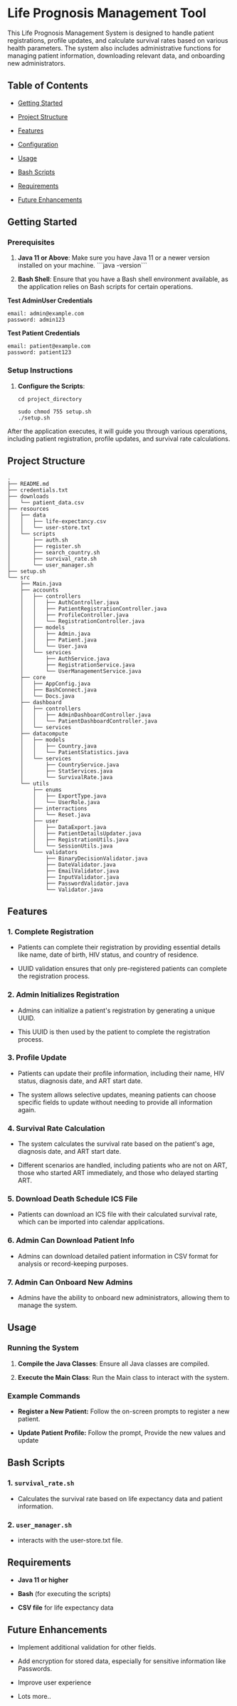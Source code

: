 
Life Prognosis Management Tool
==============================

This Life Prognosis Management System is designed to handle patient registrations, profile updates, and calculate survival rates based on various health parameters. The system also includes administrative functions for managing patient information, downloading relevant data, and onboarding new administrators.

Table of Contents
-----------------
*   [Getting Started](#getting-started)

*   [Project Structure](#project-structure)
    
*   [Features](#features)
    
*   [Configuration](#configuration)
    
*   [Usage](#usage)
    
*   [Bash Scripts](#bash-scripts)
    
*   [Requirements](#requirements)
    
*   [Future Enhancements](#future-enhancements)
    

Getting Started
---------------

### Prerequisites

1.  **Java 11 or Above**: Make sure you have Java 11 or a newer version installed on your machine. \`\`\`java -version\`\`\`
    
2.  **Bash Shell**: Ensure that you have a Bash shell environment available, as the application relies on Bash scripts for certain operations.
    
**Test AdminUser Credentials**
```
email: admin@example.com
password: admin123
```

**Test Patient Credentials**
```
email: patient@example.com
password: patient123
```

### Setup Instructions

1.  **Configure the Scripts**:
    ```
    cd project_directory
    
    sudo chmod 755 setup.sh
    ./setup.sh
    ````

        
After the application executes, it will guide you through various operations, including patient registration, profile updates, and survival rate calculations.

Project Structure
-----------------

```
.
├── README.md
├── credentials.txt
├── downloads
│   └── patient_data.csv
├── resources
│   ├── data
│   │   ├── life-expectancy.csv
│   │   └── user-store.txt
│   └── scripts
│       ├── auth.sh
│       ├── register.sh
│       ├── search_country.sh
│       ├── survival_rate.sh
│       └── user_manager.sh
├── setup.sh
└── src
    ├── Main.java
    ├── accounts
    │   ├── controllers
    │   │   ├── AuthController.java
    │   │   ├── PatientRegistrationController.java
    │   │   ├── ProfileController.java
    │   │   └── RegistrationController.java
    │   ├── models
    │   │   ├── Admin.java
    │   │   ├── Patient.java
    │   │   └── User.java
    │   └── services
    │       ├── AuthService.java
    │       ├── RegistrationService.java
    │       └── UserManagementService.java
    ├── core
    │   ├── AppConfig.java
    │   ├── BashConnect.java
    │   └── Docs.java
    ├── dashboard
    │   ├── controllers
    │   │   ├── AdminDashboardController.java
    │   │   └── PatientDashboardController.java
    │   └── services
    ├── datacompute
    │   ├── models
    │   │   ├── Country.java
    │   │   └── PatientStatistics.java
    │   └── services
    │       ├── CountryService.java
    │       ├── StatServices.java
    │       └── SurvivalRate.java
    └── utils
        ├── enums
        │   ├── ExportType.java
        │   └── UserRole.java
        ├── interractions
        │   └── Reset.java
        ├── user
        │   ├── DataExport.java
        │   ├── PatientDetailsUpdater.java
        │   ├── RegistrationUtils.java
        │   └── SessionUtils.java
        └── validators
            ├── BinaryDecisionValidator.java
            ├── DateValidator.java
            ├── EmailValidator.java
            ├── InputValidator.java
            ├── PasswordValidator.java
            └── Validator.java

```

Features
--------

### 1\. Complete Registration

*   Patients can complete their registration by providing essential details like name, date of birth, HIV status, and country of residence.
    
*   UUID validation ensures that only pre-registered patients can complete the registration process.
    

### 2\. Admin Initializes Registration

*   Admins can initialize a patient's registration by generating a unique UUID.
    
*   This UUID is then used by the patient to complete the registration process.
    

### 3\. Profile Update

*   Patients can update their profile information, including their name, HIV status, diagnosis date, and ART start date.
    
*   The system allows selective updates, meaning patients can choose specific fields to update without needing to provide all information again.
    

### 4\. Survival Rate Calculation

*   The system calculates the survival rate based on the patient's age, diagnosis date, and ART start date.
    
*   Different scenarios are handled, including patients who are not on ART, those who started ART immediately, and those who delayed starting ART.
    

### 5\. Download Death Schedule ICS File

*   Patients can download an ICS file with their calculated survival rate, which can be imported into calendar applications.
    

### 6\. Admin Can Download Patient Info

*   Admins can download detailed patient information in CSV format for analysis or record-keeping purposes.
    

### 7\. Admin Can Onboard New Admins

*   Admins have the ability to onboard new administrators, allowing them to manage the system.
    

Usage
-----

### Running the System

1.  **Compile the Java Classes**: Ensure all Java classes are compiled.
    
2.  **Execute the Main Class**: Run the Main class to interact with the system.
    

### Example Commands

*   **Register a New Patient:** Follow the on-screen prompts to register a new patient.
    
*   **Update Patient Profile:** Follow the prompt, Provide the new values and update
    

Bash Scripts
------------

### 1\. `survival_rate.sh`

*   Calculates the survival rate based on life expectancy data and patient information.
    

### 2\. `user_manager.sh`

*   interacts with the user-store.txt file.
    

Requirements
------------

*   **Java 11 or higher**
    
*   **Bash** (for executing the scripts)
    
*   **CSV file** for life expectancy data
    

Future Enhancements
-------------------

*   Implement additional validation for other fields.
    
*   Add encryption for stored data, especially for sensitive information like Passwords.
    
*   Improve user experience

*   Lots more..